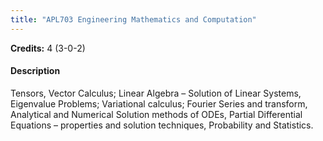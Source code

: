 ```yaml
---
title: "APL703 Engineering Mathematics and Computation"
---
```

**Credits:** 4 (3-0-2)

#### Description
Tensors, Vector Calculus; Linear Algebra – Solution of Linear Systems, Eigenvalue Problems; Variational calculus; Fourier Series and transform, Analytical and Numerical Solution methods of ODEs, Partial Differential Equations – properties and solution techniques, Probability and Statistics.
